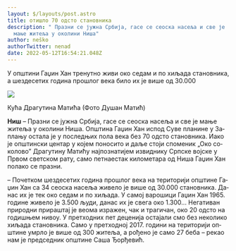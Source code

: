 ```yaml
---
layout: $/layouts/post.astro
title: отишло 70 одсто становника
description: " Пра­зни се ју­жна Ср­би­ја, га­се се се­о­ска на­се­ља и све је
  ма­ње жи­те­ља у око­ли­ни Ни­ша"
author: neško
authorTwitter: nenad
date: 2022-05-12T16:54:21.048Z
---
```

У оп­шти­ни Га­џин Хан тре­нут­но жи­ви око се­дам и по хи­ља­да ста­нов­ни­ка, а ше­зде­се­тих го­ди­на про­шлог ве­ка би­ло их је ви­ше од 30.000

![](https://www.politika.rs/thumbs//upload/Article/Image/2018_02///677z381_kuca-dragutina-matica.jpg)

Кућа Драгутина Матића (Фо­то Душан Матић)

**Ниш** – Пра­зни се ју­жна Ср­би­ја, га­се се се­о­ска на­се­ља и све је ма­ње жи­те­ља у око­ли­ни Ни­ша. Оп­шти­на Га­џин Хан ис­под Су­ве пла­ни­не у За­пла­њу оста­ла је у по­след­њих по­ла ве­ка без 70 од­сто ста­нов­ни­ка. Иако је оп­штин­ски цен­тар у ко­јем по­но­си­то и да­ље сто­ји спо­ме­ник „Око со­ко­ло­во” Дра­гу­ти­ну Ма­ти­ћу нај­по­зна­ти­јем из­вид­ни­ку Срп­ске вој­ске у Пр­вом свет­ском ра­ту, са­мо пет­на­е­стак ки­ло­ме­та­ра од Ни­ша Га­џин Хан по­ла­ко се пра­зни. 

– По­чет­ком ше­зде­се­тих го­ди­на про­шлог ве­ка на те­ри­то­ри­ји оп­шти­не Га­џин Хан са 34 се­о­ска на­се­ља жи­ве­ло је ви­ше од 30.000 ста­нов­ни­ка. Да­нас их је тек око се­дам и по хи­ља­да. У са­мој ва­ро­ши­ци Га­џин Хан 1965. го­ди­не жи­ве­ло је 3.500 љу­ди, да­нас их је све­га око 1.300... Не­га­ти­ван при­род­ни при­ра­штај је ве­о­ма из­ра­жен, чак и тра­ги­чан, око 20 од­сто на го­ди­шњем ни­воу. У прет­ход­них пет де­це­ни­ја оста­ја­ли смо без не­ко­ли­ко хи­ља­да ста­нов­ни­ка. Са­мо у прет­ход­ној 2017. го­ди­ни на те­ри­то­ри­ји оп­шти­не умр­ло је ви­ше од 300 жи­те­ља, а ро­ђе­но је са­мо 27 бе­ба – ре­као нам је пред­сед­ник оп­шти­не Са­ша Ђор­ђе­вић.